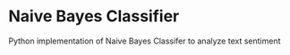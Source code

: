 # Naive Bayes Classifier

Python implementation of Naive Bayes Classifer to analyze text sentiment 

